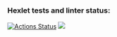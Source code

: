 ### Hexlet tests and linter status:
[![Actions Status](https://github.com/MelnikovSS/python-project-lvl1/workflows/hexlet-check/badge.svg)](https://github.com/MelnikovSS/python-project-lvl1/actions)
<a href="https://codeclimate.com/github/codeclimate/codeclimate/maintainability"><img src="https://api.codeclimate.com/v1/badges/a99a88d28ad37a79dbf6/maintainability" /></a>
